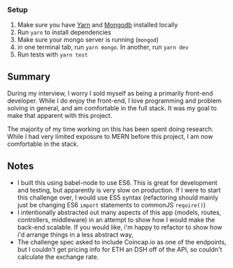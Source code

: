 ### Setup
1. Make sure you have [Yarn](https://yarnpkg.com) and [Mongodb](https://www.mongodb.com) installed locally
2. Run `yarn` to install dependencies
3. Make sure your mongo server is running (`mongod`)
4. in one terminal tab, run `yarn mongo`. In another, run `yarn dev`
5. Run tests with `yarn test`

## Summary
During my interview, I worry I sold myself as being a primarily front-end developer. While I do enjoy the front-end, I love programming and problem solving in general, and am comfortable in the full stack. It was my goal to make that apparent with this project.

The majority of my time working on this has been spent doing research. While I had very limited exposure to MERN before this project, I am now comfortable in the stack.

## Notes
* I built this using babel-node to use ES6. This is great for development and testing, but apparently is very slow on production. If I were to start this challenge over, I would use ES5 syntax (refactoring should mainly just be changing ES6 `import` statements to commonJS `require()`)
* I intentionally abstracted out many aspects of this app (models, routes, controllers, middleware) in an attempt to show how I would make the back-end scalable. If you would like, i'm happy to refactor to show how i'd arrange things in a less abstract way,
* The challenge spec asked to include Coincap.io as one of the endpoints, but I couldn't get pricing info for ETH an DSH off of the API, so couldn't calculate the exchange rate.

